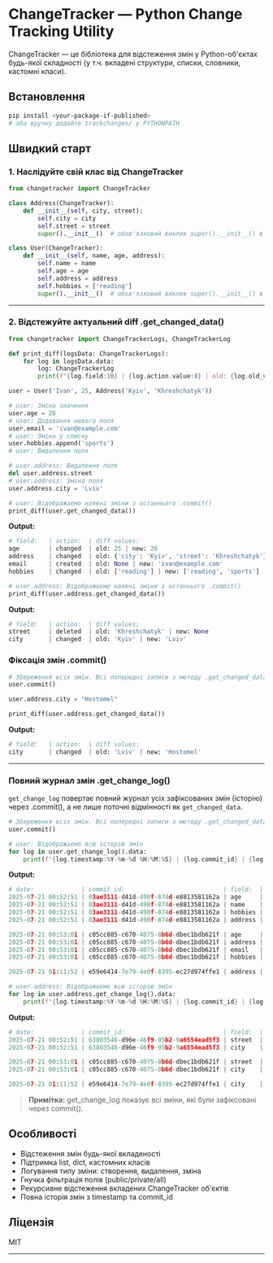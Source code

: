 # ChangeTracker — Python Change Tracking Utility

ChangeTracker — це бібліотека для відстеження змін у Python-об'єктах будь-якої складності (у т.ч. вкладені структури, списки, словники, кастомні класи).

## Встановлення

```bash
pip install <your-package-if-published>
# або вручну додайте trackchanges/ у PYTHONPATH
```

## Швидкий старт

### 1. Наслідуйте свій клас від ChangeTracker

```python
from changetracker import ChangeTracker

class Address(ChangeTracker):
    def __init__(self, city, street):
        self.city = city
        self.street = street
        super().__init__()  # обов'язковий виклик super().__init__() в кінці __init__

class User(ChangeTracker):
    def __init__(self, name, age, address):
        self.name = name
        self.age = age
        self.address = address
        self.hobbies = ['reading']
        super().__init__()  # обов'язковий виклик super().__init__() в кінці __init__ 
```
---

### 2. Відстежуйте актуальний diff .get_changed_data()
```python
from changetracker import ChangeTrackerLogs, ChangeTrackerLog

def print_diff(logsData: ChangeTrackerLogs):
    for log in logsData.data:
        log: ChangeTrackerLog
        print(f"{log.field:10} | {log.action.value:8} | old: {log.old_value} | new: {log.new_value}")

```

```python
user = User('Ivan', 25, Address('Kyiv', 'Khreshchatyk'))

# user: Зміна значення
user.age = 26
# user: Додавання нового поля
user.email = 'ivan@example.com'
# user: Зміна у списку
user.hobbies.append('sports')
# user: Видалення поля 

# user.address: Видалення поля
del user.address.street
# user.address: Зміна поля
user.address.city = 'Lviv'
```

```python
# user: Відображаємо наявні зміни з останнього .commit()
print_diff(user.get_changed_data())
```
**Output:**
```python
# field:   | action:  | diff values:
age        | changed  | old: 25 | new: 26
address    | changed  | old: {'city': 'Kyiv', 'street': 'Khreshchatyk'} | new: {'city': 'Lviv'}
email      | created  | old: None | new: 'ivan@example.com'
hobbies    | changed  | old: ['reading'] | new: ['reading', 'sports']
```

```python
# user.address: Відображаємо наявні зміни з останнього .commit()
print_diff(user.address.get_changed_data())
```
**Output:**
```python
# field:   | action:  | diff values:
street     | deleted  | old: 'Khreshchatyk' | new: None
city       | changed  | old: 'Kyiv' | new: 'Lviv'
```


### Фіксація змін .commit()
```python
# Збереження всіх змін. Всі попередні записи з методу .get_changed_data() - скидаються
user.commit()

user.address.city = "Hostomel"

print_diff(user.address.get_changed_data())

```
**Output:**
```python
# field:   | action:  | diff values:
city       | changed  | old: 'Lviv' | new: 'Hostomel'
```
---

### Повний журнал змін .get_change_log()

`get_change_log` повертає повний журнал усіх зафіксованих змін (історію) через .commit(), а не лише поточні відмінності як `get_changed_data`.

```python
# Збереження всіх змін. Всі попередні записи з методу .get_changed_data() - скидаються
user.commit()
```

```python
# user: Відображаємо всю історію змін
for log in user.get_change_log().data:
    print(f"{log.timestamp:%Y-%m-%d %H:%M:%S} | {log.commit_id} | {log.field:7} | {log.action.value:9} | old: {log.old_value} | new: {log.new_value}")
```
**Output:**
```python
# date:             | commit_id:                           | field:  | action:   | diff values:
2025-07-21 00:52:51 | 03ae3111-d41d-498f-874d-e8813581162a | age     | created   | old: None | new: 25
2025-07-21 00:52:51 | 03ae3111-d41d-498f-874d-e8813581162a | name    | created   | old: None | new: 'Ivan'
2025-07-21 00:52:51 | 03ae3111-d41d-498f-874d-e8813581162a | hobbies | created   | old: None | new: ['reading']
2025-07-21 00:52:51 | 03ae3111-d41d-498f-874d-e8813581162a | address | created   | old: None | new: {'city': 'Kyiv', 'street': 'Khreshchatyk'}

2025-07-21 00:53:01 | c05cc885-c670-4075-8b6d-dbec1bdb621f | age     | changed   | old: 25 | new: 26
2025-07-21 00:53:01 | c05cc885-c670-4075-8b6d-dbec1bdb621f | address | changed   | old: {'city': 'Kyiv', 'street': 'Khreshchatyk'} | new: {'city': 'Lviv'}
2025-07-21 00:53:01 | c05cc885-c670-4075-8b6d-dbec1bdb621f | email   | created   | old: None | new: 'ivan@example.com'
2025-07-21 00:53:01 | c05cc885-c670-4075-8b6d-dbec1bdb621f | hobbies | changed   | old: ['reading'] | new: ['reading', 'sports']

2025-07-21 01:11:52 | e59e6414-7e79-4e0f-8395-ec27d974ffe1 | address | changed   | old: {'city': 'Lviv'} | new: {'city': 'Hostomel'}
```

```python
# user.address: Відображаємо всю історію змін
for log in user.address.get_change_log().data:
    print(f"{log.timestamp:%Y-%m-%d %H:%M:%S} | {log.commit_id} | {log.field:7} | {log.action.value:9} | old: {log.old_value} | new: {log.new_value}")
```
**Output:**
```python
# date:             | commit_id:                           | field:  | action:   | diff values:
2025-07-21 00:52:51 | 63803546-d96e-46f9-95b2-9a6554ead5f3 | street  | created   | old: None | new: 'Khreshchatyk'
2025-07-21 00:52:51 | 63803546-d96e-46f9-95b2-9a6554ead5f3 | city    | created   | old: None | new: 'Kyiv'

2025-07-21 00:53:01 | c05cc885-c670-4075-8b6d-dbec1bdb621f | street  | deleted   | old: 'Khreshchatyk' | new: None
2025-07-21 00:53:01 | c05cc885-c670-4075-8b6d-dbec1bdb621f | city    | changed   | old: 'Kyiv' | new: 'Lviv'

2025-07-21 01:11:52 | e59e6414-7e79-4e0f-8395-ec27d974ffe1 | city    | changed   | old: 'Lviv' | new: 'Hostomel'
```

> **Примітка:** get_change_log показує всі зміни, які були зафіксовані через commit().

## Особливості
- Відстеження змін будь-якої вкладеності
- Підтримка list, dict, кастомних класів
- Логування типу зміни: створення, видалення, зміна
- Гнучка фільтрація полів (public/private/all)
- Рекурсивне відстеження вкладених ChangeTracker об'єктів
- Повна історія змін з timestamp та commit_id

## Ліцензія
MIT 

--- 